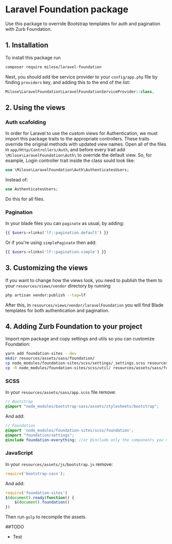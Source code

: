 # Laravel Foundation package
Use this package to override Bootstrap templates for auth and pagination with Zurb Foundation.


## 1. Installation
To install this package run
```bash
composer require milose/laravel-foundation
```

Next, you should add tbe service provider to your `config/app.php` file by finding `providers` key, and adding this to the end of the list:
```php
Milose\LaravelFoundation\LaravelFoundationServiceProvider::class,
```


## 2. Using the views
### Auth scafolding
In order for Laravel to use the custom views for Authentication, we must import this package traits to the appropriate controllers. These traits override the original methods with updated view names.
Open all of the files in `app/Http/Controllers/Auth`, and before every trait add `\Milose\LaravelFoundation\Auth\` to override the default view. So, for example, Login controller trait inside the class sould look like:

```php
use \Milose\LaravelFoundation\Auth\AuthenticatesUsers;
```
Instead of:
```php
use AuthenticatesUsers;
```
Do this for all files.

### Pagination
In your blade files you can `paginate` as usual, by adding:
```php
{{ $users->links('lf::pagination.default') }}
```
Or if you're using `simplePaginate` then add:
```php
{{ $users->links('lf::pagination.simple') }}
```


## 3. Customizing the views
If you want to change how the views look, you need to publish the them to your `resources/views/vendor` directory by running
```bash
php artisan vendor:publish --tag=lf
```
After this, in `resources/views/vendor/laravelFoundation` you will find Blade templates for both authentication and pagination.


## 4. Adding Zurb Foundation to your project
Import npm package and copy settings and utils so you can customize Foundation:
```bash
yarn add foundation-sites --dev
mkdir resources/assets/sass/foundation/
cp node_modules/foundation-sites/scss/settings/_settings.scss resources/assets/sass/foundation/
cp -R node_modules/foundation-sites/scss/util/ resources/assets/sass/foundation/util/
```
### SCSS
In your `resources/assets/sass/app.scss` file remove:
```scss
// Bootstrap
@import "node_modules/bootstrap-sass/assets/stylesheets/bootstrap";
```
And add:
```scss
// Foundation
@import 'node_modules/foundation-sites/scss/foundation';
@import "foundation/settings";
@include foundation-everything; //or @include only the components you need
```
### JavaScript
In your `resources/assets/js/bootstrap.js` remove:
```js
require('bootstrap-sass');
```
And add:
```js
require('foundation-sites')
$(document).ready(function() {
    $(document).foundation()
})
```

Then run `gulp` to recompile the assets.

##TODO
- Test
